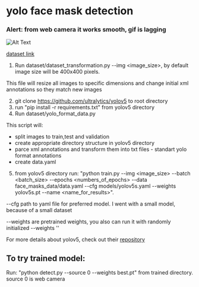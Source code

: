# yolo face mask detection

### Alert: from web camera it works smooth, gif is lagging

![Alt Text](https://github.com/Sergey1838/yolo_face_mask_detection/blob/master/1.gif)


<a href='https://www.kaggle.com/andrewmvd/face-mask-detection' target="_blank">dataset link</a>

1. Run dataset/dataset_transformation.py --img <image_size>, by default image size will be 400x400 pixels.

This file will resize all images to specific dimensions and change initial xml annotations so they match new images

2. git clone https://github.com/ultralytics/yolov5 to root directory
3. run "pip install -r requirements.txt" from yolov5 directory
4. Run dataset/yolo_format_data.py

This script will:
 - split images to train,test and validation
 - create appropriate directory structure in yolov5 directory
 - parce xml annotations and transform them into txt files - standart yolo format annotations
 - create data.yaml

5. from yolov5 directory run: "python train.py --img <image_size>  --batch <batch_size> --epochs <numbers_of_epochs> --data face_masks_data/data.yaml --cfg models/yolov5s.yaml --weights yolov5s.pt --name <name_for_results>". 

--cfg path to yaml file for preferred model. I went with a small model, because of a small dataset

--weights are pretrained weights, you also can run it with randomly initialized --weights ''

For more details about yolov5, check out their [repository](https://github.com/ultralytics/yolov5)

## To try trained model:

Run: "python detect.py --source 0 --weights best.pt" from trained directory. source 0 is web camera

